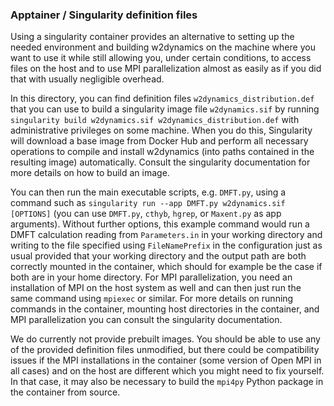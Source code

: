 ### Apptainer / Singularity definition files

Using a singularity container provides an alternative to setting up
the needed environment and building w2dynamics on the machine where
you want to use it while still allowing you, under certain conditions,
to access files on the host and to use MPI parallelization almost as
easily as if you did that with usually negligible overhead.

In this directory, you can find definition files
`w2dynamics_distribution.def` that you can use to build a singularity
image file `w2dynamics.sif` by running `singularity build
w2dynamics.sif w2dynamics_distribution.def` with administrative
privileges on some machine. When you do this, Singularity will
download a base image from Docker Hub and perform all necessary
operations to compile and install w2dynamics (into paths contained in
the resulting image) automatically. Consult the singularity
documentation for more details on how to build an image.

You can then run the main executable scripts, e.g. `DMFT.py`, using a
command such as `singularity run --app DMFT.py w2dynamics.sif
[OPTIONS]` (you can use `DMFT.py`, `cthyb`, `hgrep`, or `Maxent.py` as
app arguments). Without further options, this example command would
run a DMFT calculation reading from `Parameters.in` in your working
directory and writing to the file specified using `FileNamePrefix` in
the configuration just as usual provided that your working directory
and the output path are both correctly mounted in the container, which
should for example be the case if both are in your home directory. For
MPI parallelization, you need an installation of MPI on the host
system as well and can then just run the same command using `mpiexec`
or similar. For more details on running commands in the container,
mounting host directories in the container, and MPI parallelization
you can consult the singularity documentation.

We do currently not provide prebuilt images. You should be able to use
any of the provided definition files unmodified, but there could be
compatibility issues if the MPI installations in the container (some
version of Open MPI in all cases) and on the host are different which
you might need to fix yourself. In that case, it may also be necessary
to build the `mpi4py` Python package in the container from source.
